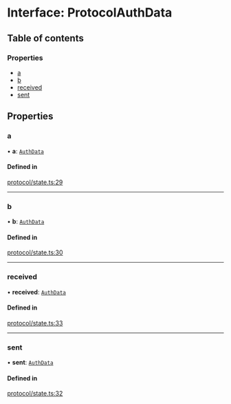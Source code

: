 # Interface: ProtocolAuthData

## Table of contents

### Properties

- [a](ProtocolAuthData.md#a)
- [b](ProtocolAuthData.md#b)
- [received](ProtocolAuthData.md#received)
- [sent](ProtocolAuthData.md#sent)

## Properties

### a

• **a**: [`AuthData`](AuthData.md)

#### Defined in

[protocol/state.ts:29](https://gitlab.com/i3-market/code/wp3/t3.2/i3m-wallet-monorepo/-/blob/d74362f/packages/wallet-protocol/src/ts/protocol/state.ts#L29)

___

### b

• **b**: [`AuthData`](AuthData.md)

#### Defined in

[protocol/state.ts:30](https://gitlab.com/i3-market/code/wp3/t3.2/i3m-wallet-monorepo/-/blob/d74362f/packages/wallet-protocol/src/ts/protocol/state.ts#L30)

___

### received

• **received**: [`AuthData`](AuthData.md)

#### Defined in

[protocol/state.ts:33](https://gitlab.com/i3-market/code/wp3/t3.2/i3m-wallet-monorepo/-/blob/d74362f/packages/wallet-protocol/src/ts/protocol/state.ts#L33)

___

### sent

• **sent**: [`AuthData`](AuthData.md)

#### Defined in

[protocol/state.ts:32](https://gitlab.com/i3-market/code/wp3/t3.2/i3m-wallet-monorepo/-/blob/d74362f/packages/wallet-protocol/src/ts/protocol/state.ts#L32)
